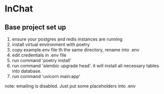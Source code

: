 # InChat

## Base project set up

1. ensure your postgres and redis instances are running
2. install virtual environment with poetry
3. copy example.env file th the same directory, rename into .env
4. edit credentials in .env file
5. run command 'poetry install'
6. run command 'alembic upgrade head'. it will install all necessary tables into database.
7. run command 'uvicorn main:app'

note: emailing is disabled. Just put some placeholders into .env
